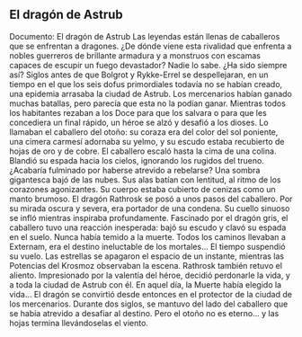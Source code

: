 ## El dragón de Astrub
Documento: El dragón de Astrub
Las leyendas están llenas de caballeros que se enfrentan a dragones. ¿De dónde viene esta rivalidad que enfrenta a nobles guerreros de brillante armadura y a monstruos con escamas capaces de escupir un fuego devastador? Nadie lo sabe. ¿Ha sido siempre así?
Siglos antes de que Bolgrot y Rykke-Errel se despellejaran, en un tiempo en el que los seis dofus primordiales todavía no se habían creado, una epidemia arrasaba la ciudad de Astrub. Los mercenarios habían ganado muchas batallas, pero parecía que esta no la podían ganar. Mientras todos los habitantes rezaban a los Doce para que los salvara o para que les concediera un final rápido, un héroe se alzó y desafió a los dioses. Lo llamaban el caballero del otoño: su coraza era del color del sol poniente, una cimera carmesí adornaba su yelmo, y su escudo estaba recubierto de hojas de oro y de cobre.
El caballero escaló hasta la cima de una colina. Blandió su espada hacia los cielos, ignorando los rugidos del trueno. ¿Acabaría fulminado por haberse atrevido a rebelarse?
Una sombra gigantesca bajó de las nubes. Sus alas batían con lentitud, al ritmo de los corazones agonizantes. Su cuerpo estaba cubierto de cenizas como un manto brumoso.
El dragón Rathrosk se posó a unos pasos del caballero. Por su mirada oscura y severa, era portador de una condena. Su cuello sinuoso se infló mientras inspiraba profundamente.
Fascinado por el dragón gris, el caballero tuvo una reacción inesperada: bajó su escudo y clavó su espada en el suelo. Nunca había temido a la muerte. Todos los caminos llevaban a Externam, era el destino ineluctable de los mortales...
El tiempo suspendió su vuelo. Las estrellas se apagaron el espacio de un instante, mientras las Potencias del Krosmoz observaban la escena.
Rathrosk también retuvo el aliento. Impresionado por la valentía del héroe, decidió perdonarle la vida, y a toda la ciudad de Astrub con él. En aquel día, la Muerte había elegido la vida...
El dragón se convirtió desde entonces en el protector de la ciudad de los mercenarios. Durante dos siglos, se mantuvo del lado del caballero que se había atrevido a desafiar al destino. Pero el otoño no es eterno... y las hojas termina llevándoselas el viento.
